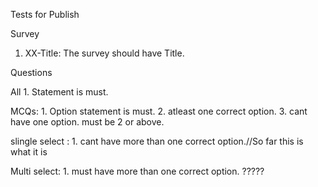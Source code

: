 
Tests for Publish

Survey
 1. XX-Title: The survey should have Title.

Questions

All
    1.  Statement is must.

MCQs:
    1. Option statement is must.
    2. atleast one correct option.
    3. cant have one option. must be 2 or above.

slingle select :
    1. cant have more than one correct option.//So far this is what it is

Multi select:
    1. must have more than one correct option. ?????


